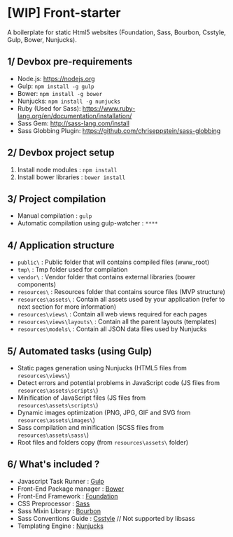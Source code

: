 #  [WIP] Front-starter

A boilerplate for static Html5 websites (Foundation, Sass, Bourbon, Csstyle, Gulp, Bower, Nunjucks).


## 1/ Devbox pre-requirements

* Node.js: https://nodejs.org
* Gulp: `npm install -g gulp`
* Bower: `npm install -g bower`
* Nunjucks: `npm install -g nunjucks`
* Ruby (Used for Sass): https://www.ruby-lang.org/en/documentation/installation/
* Sass Gem: http://sass-lang.com/install
* Sass Globbing Plugin: https://github.com/chriseppstein/sass-globbing


## 2/ Devbox project setup

1. Install node modules : `npm install`
2. Install bower libraries : `bower install`


## 3/ Project compilation

* Manual compilation : `gulp`
* Automatic compilation using gulp-watcher : `****`


## 4/ Application structure

* `public\` : Public folder that will contains compiled files (www_root)
* `tmp\` : Tmp folder used for compilation
* `vendor\` : Vendor folder that contains external libraries (bower components)
* `resources\` : Resources folder that contains source files (MVP structure)
* `resources\assets\` : Contain all assets used by your application (refer to next section for more information)
* `resources\views\` : Contain all web views required for each pages
* `resources\views\layouts\` : Contain all the parent layouts (templates)
* `resources\models\` : Contain all JSON data files used by Nunjucks


## 5/ Automated tasks (using Gulp)

* Static pages generation using Nunjucks (HTML5 files from `resources\views\`)
* Detect errors and potential problems in JavaScript code (JS files from `resources\assets\scripts\`)
* Minification of JavaScript files (JS files from `resources\assets\scripts\`)
* Dynamic images optimization (PNG, JPG, GIF and SVG from `resources\assets\images\`)
* Sass compilation and minification (SCSS files from `resources\assets\sass\`)
* Root files and folders copy (from `resources\assets\` folder)


## 6/ What's included ?

* Javascript Task Runner : [Gulp](http://gulpjs.com)
* Front-End Package manager : [Bower](http://bower.io)
* Front-End Framework : [Foundation](http://foundation.zurb.com)
* CSS Preprocessor : [Sass](http://sass-lang.com)
* Sass Mixin Library : [Bourbon](http://bourbon.io)
* Sass Conventions Guide : [Csstyle](http://www.csstyle.io) // Not supported by libsass
* Templating Engine : [Nunjucks](https://mozilla.github.io/nunjucks/)